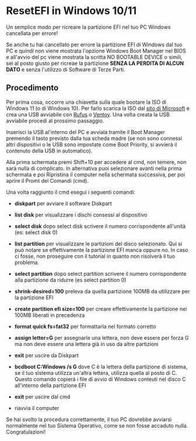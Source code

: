 # ResetEFI in Windows 10/11
Un semplice modo per ricreare la partizione EFI nel tuo PC Windows cancellata per errore!

Se anche tu hai cancellato per errore la partizione EFI di Windows dal tuo PC e quindi non viene mostrata l'opzione Windows Boot Manager nel BIOS e all'avvio del pc viene mostrata la scritta NO BOOTABLE DEVICE o simili, sei al posto giusto per ricreae la partizione **SENZA LA PERDITA DI ALCUN DATO** e senza l'utilizzo di Software di Terze Parti.

## Procedimento
Per prima cosa, occorre una chiavetta sulla quale bootare la ISO di Windows 11 (o di Windows 10). Per farlo scarica la ISO dal [sito di Microsoft](https://www.microsoft.com/it-it/software-download/windows11) e crea una USB avviabile con [Rufus](https://rufus.ie/it/) o [Ventoy](https://www.ventoy.net/en/download.html). Una volta creata la USB avviabile procedi al prossimo passaggio.

Inserisci la USB al'interno del PC e avviala tramite il Boot Manager premendo il tasto previsto dalla tua scheda madre (se non sono connessi altri dispositivi o le USB sono impostate come Boot Priority, si avvierà il contenuto della USB in automatico).

Alla prima schermata premi Shift+10 per accedere al cmd, non temere, non sarà nulla di complicato. In alternativa puoi selezionare avanti nella prima schermata e poi Ripristina il computer nella schermata successiva, per poi aprire il Promt dei Comandi (cmd).

Una volta raggiunto il cmd esegui i seguenti comandi:
  + **diskpart** per avviare il software Diskpart
  + **list disk** per visualizzare i dischi consessi al dispositivo
  + **select disk** dopo select disk scrivere il numero corrispondente all'unità (es: select disk 0)
  + **list partition** per visualizzare le partizioni del disco selezionato. Qui si può notare se effettivamente la partizione EFI manca oppure no. In caso ci fosse, non proseguire con il tutorial in quanto non risolverà il tuo problema.
  + **select partition** dopo select partition scrivere il numero corrispondente alla partizione da ridurre (es select partition 0)
  + **shrink-desired=100** preleva da quella partizione 100MB da utilizzare per la partizione EFI
  + **create partition efi size=100** per creare effettivamente la partizione nei 100MB liberati in precedenza
  + **format quick fs=fat32** per formattarla nel formato corretto
  + **assign letter=G** per assegnarle una lettera, non deve essere per forza G ma non deve essere una lettera già in uso da altre partizioni
  + **exit** per uscire da Diskpart
    
  + **bcdboot C:Windows /s G** dove C è la lettera della partizione di sistema, se il tuo sistema utilizza un'altra lettera, utilizza quella al posto di C. Questo comando copierà i file di avvio di Windows conteuti nel disco C all'interno della partizione EFI
  + **exit** per uscire dal cmd
  + riavvia il computer

Se hai svolto la procedura correttamente, il tuo PC dovrebbe avviarsi normalmente nel tuo Sistema Operativo, come se non fosse accaduto nulla. Congratulazioni!
